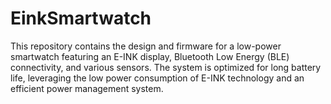 # EinkSmartwatch
This repository contains the design and firmware for a low-power smartwatch featuring an E-INK display, Bluetooth Low Energy (BLE) connectivity, and various sensors. The system is optimized for long battery life, leveraging the low power consumption of E-INK technology and an efficient power management system.
